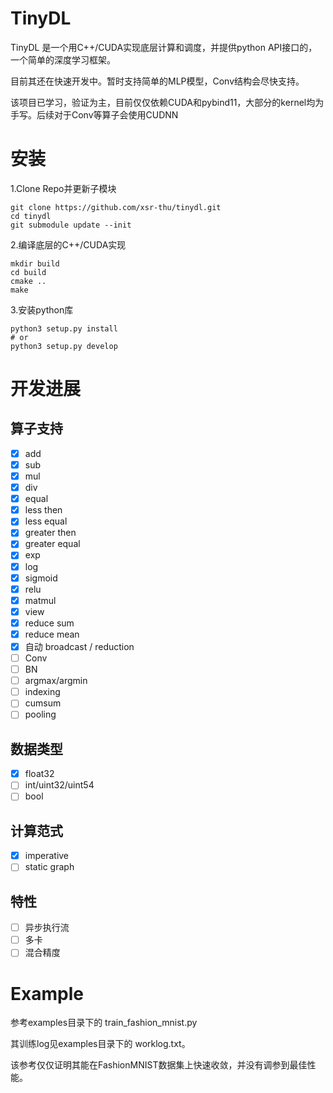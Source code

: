 # TinyDL

TinyDL 是一个用C++/CUDA实现底层计算和调度，并提供python API接口的，一个简单的深度学习框架。

目前其还在快速开发中。暂时支持简单的MLP模型，Conv结构会尽快支持。

该项目已学习，验证为主，目前仅仅依赖CUDA和pybind11，大部分的kernel均为手写。后续对于Conv等算子会使用CUDNN

# 安装
1.Clone Repo并更新子模块
```
git clone https://github.com/xsr-thu/tinydl.git
cd tinydl
git submodule update --init
```

2.编译底层的C++/CUDA实现
```
mkdir build
cd build
cmake ..
make
```

3.安装python库
```
python3 setup.py install
# or
python3 setup.py develop
```

# 开发进展
## 算子支持
- [X] add 
- [X] sub
- [X] mul
- [X] div
- [X] equal
- [X] less then
- [X] less equal
- [X] greater then
- [X] greater equal
- [X] exp
- [X] log
- [X] sigmoid
- [X] relu
- [X] matmul
- [X] view
- [X] reduce sum
- [X] reduce mean
- [X] 自动 broadcast / reduction
- [ ] Conv
- [ ] BN
- [ ] argmax/argmin
- [ ] indexing
- [ ] cumsum
- [ ] pooling
## 数据类型
- [X] float32
- [ ] int/uint32/uint54
- [ ] bool
## 计算范式
- [X] imperative
- [ ] static graph
## 特性
- [ ] 异步执行流
- [ ] 多卡
- [ ] 混合精度

# Example
参考examples目录下的 train_fashion_mnist.py

其训练log见examples目录下的 worklog.txt。

该参考仅仅证明其能在FashionMNIST数据集上快速收敛，并没有调参到最佳性能。
